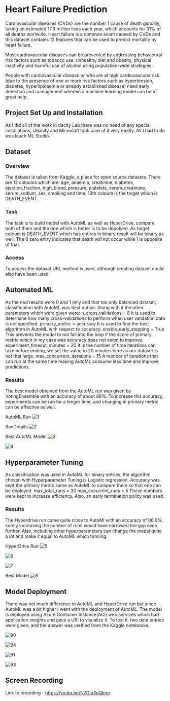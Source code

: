 

# Heart Failure Prediction

Cardiovascular diseases (CVDs) are the number 1 cause of death globally, taking an estimated 17.9 million lives each year, which accounts for 31% of all deaths worlwide.
Heart failure is a common event caused by CVDs and this dataset contains 12 features that can be used to predict mortality by heart failure.

Most cardiovascular diseases can be prevented by addressing behavioural risk factors such as tobacco use, unhealthy diet and obesity, physical inactivity and harmful use of alcohol using population-wide strategies.

People with cardiovascular disease or who are at high cardiovascular risk (due to the presence of one or more risk factors such as hypertension, diabetes, hyperlipidaemia or already established disease) need early detection and management wherein a machine learning model can be of great help.


## Project Set Up and Installation
As I did all of the work in dacity Lab there was no need of any special installations, Udacity and Microsoft took care of it very neatly. All I had to do was lauch ML Studio. 

## Dataset

### Overview
The dataset is taken from Kaggle, a place for open source datasets. There are 12 coloums which are: age, anaemia, creatinine, diabetes, ejection_fraction, high_blood_pressure, platelets, serum_creatinine, serum_sodium, sex, smoking and time. 13th coloum is the target which is DEATH_EVENT. 

### Task
The task is to build model with AutoML as well as HyperDrive, compare both of them and the one which is better is to be depolyed. As target coloum is DEATH_EVENT which has entires in binary result will be binary as well. The 0 zero entry indicates that death will not occur while 1 is opposite of that. 

### Access
To access the dataset URL method is used, although creating dataset could also have been used. 

## Automated ML
As the ned results were 0 and 1 only and that too only balanced dataset, classification with AutoML was best option. Along with it the other parameters which were given were:
n_cross_validations = 8
It is used to determine how many cross-validations to perform when user validation data is not specified. 
primary_metric = accuracy
It is used to find the best algorithm in AutoML with respect to accuracy.
enable_early_stopping = True
This prevents the model to not fall into the loop if the score of primary metric which in my case was accuracy does not seem to improve. 
experiment_timeout_minutes = 20
It is the number of time iterations can take before ending, we set the value to 20 minutes here as our dataset is not that large. 
max_concurrent_iterations = 15
A number of iterations that can run at the same time making AutoML consume less time and improve predictions.

### Results
The best model obtained from the AutoML run was given by VotingEnsemble with an accuracy of about 88%. 
To increase this accuracy, experiments can be run for a longer time, and changing in primary metric can be effective as well.

AutoML Run
![1](https://user-images.githubusercontent.com/34343621/115318245-02911f00-a19b-11eb-83b7-3bddce68bea7.png)

RunDetails
![2](https://user-images.githubusercontent.com/34343621/115318247-03c24c00-a19b-11eb-8bd1-6a8f363e00d0.png)

Best AutoML Model
![3](https://user-images.githubusercontent.com/34343621/115318248-045ae280-a19b-11eb-88df-def90e38f842.png)

![4](https://user-images.githubusercontent.com/34343621/115318249-04f37900-a19b-11eb-88cf-df660affa4ed.png)


## Hyperparameter Tuning
As classification was used in AutoML for binary entries, the algorithm chosen with Hyperparameter Tuning is Logistic regression. 
Accuracy was kept the primary metric same as AutoML to compare them so that one can be deployed. 
max_total_runs = 30
max_cocurrent_runs = 5
These numbers were kept to increase efficiency. Also, an early termination policy was used. 

### Results
The Hyperdrive run came quite close to AutoMl with an accuracy of 86.6%, surely increasing the number of runs would have narrowed the gap even further. Also, including other hyperparameters can change the model quite a lot and make it equal to AutoML which tunning. 

HyperDrive Run
![5](https://user-images.githubusercontent.com/34343621/115319218-ee4e2180-a19c-11eb-8c88-435dfdbf5c6b.png)

![6](https://user-images.githubusercontent.com/34343621/115319220-ef7f4e80-a19c-11eb-868c-760503b5b43b.png)

![7](https://user-images.githubusercontent.com/34343621/115319221-f017e500-a19c-11eb-814e-fe53078be6d3.png)

Best Model 
![8](https://user-images.githubusercontent.com/34343621/115319224-f017e500-a19c-11eb-8f2c-e216dba83a65.png)


## Model Deployment
There was not much difference in AutoML and HyperDrive run but since AutoML was a bit higher I went with the deployment of AutoML. The model is deployed using Azure Container Instance(ACI) web services which had application insights and gave a URI to visualize it. 
To test it, two data entries were given, and the answer was verified from the Kaggle notebooks. 

![90](https://user-images.githubusercontent.com/34343621/115319531-a5e33380-a19d-11eb-91f7-bd4f825b29a4.png)

![94](https://user-images.githubusercontent.com/34343621/115753166-8411c880-a3b8-11eb-9ac6-9d3f39dcece7.png)

![91](https://user-images.githubusercontent.com/34343621/115319537-a7146080-a19d-11eb-86df-ac338631ddaa.png)

![93](https://user-images.githubusercontent.com/34343621/115319540-a7acf700-a19d-11eb-837c-ae446fce365a.png)

## Screen Recording
Link to recording - https://youtu.be/N7GIu3pQkno


